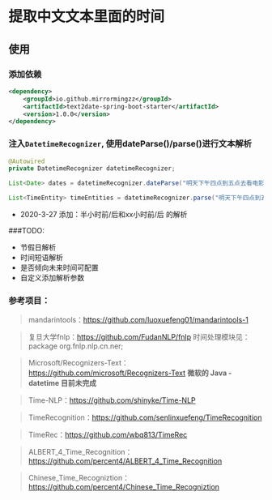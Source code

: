 # 提取中文文本里面的时间
## 使用
### 添加依赖
```xml
<dependency>
    <groupId>io.github.mirrormingzz</groupId>
    <artifactId>text2date-spring-boot-starter</artifactId>
    <version>1.0.0</version>
</dependency>
```
### 注入`DatetimeRecognizer`, 使用dateParse()/parse()进行文本解析
```java
@Autowired
private DatetimeRecognizer datetimeRecognizer;

List<Date> dates = datetimeRecognizer.dateParse("明天下午四点到五点去看电影");

List<TimeEntity> timeEntities = datetimeRecognizer.parse("明天下午四点到五点去看电影");
```


- 2020-3-27 添加：半小时前/后和xx小时前/后 的解析

###TODO:
- 节假日解析
- 时间短语解析
- 是否倾向未来时间可配置
- 自定义添加解析参数

### 参考项目：
> mandarintools：https://github.com/luoxuefeng01/mandarintools-1

> 复旦大学fnlp：https://github.com/FudanNLP/fnlp
时间处理模块见：package org.fnlp.nlp.cn.ner;

> Microsoft/Recognizers-Text：https://github.com/microsoft/Recognizers-Text
> **微软的 Java - datetime 目前未完成**

> Time-NLP：https://github.com/shinyke/Time-NLP

> TimeRecognition：https://github.com/senlinxuefeng/TimeRecognition

> TimeRec：https://github.com/wbq813/TimeRec

> ALBERT_4_Time_Recognition：https://github.com/percent4/ALBERT_4_Time_Recognition

> Chinese_Time_Recogniztion：https://github.com/percent4/Chinese_Time_Recogniztion
